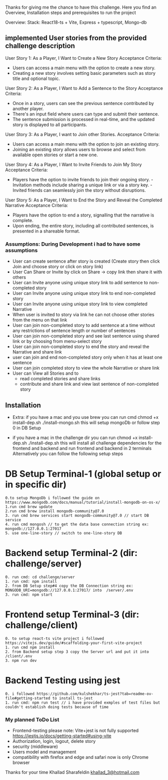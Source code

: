 Thanks for giving me the chance to have this challenge. 
Here you find an Overview, Installation steps and prerequisites to run the project

Overview:
   Stack: React18-ts + Vite, Express + typescript, Mongo-db

## implemented User stories from the provided challenge description
User Story 1: 
As a Player, I Want to Create a New Story
Acceptance Criteria:
- Users can access a main menu with the option to create a new story.
- Creating a new story involves setting basic parameters such as story title and optional topic.

User Story 2: 
As a Player, I Want to Add a Sentence to the Story
Acceptance Criteria:
- Once in a story, users can see the previous sentence contributed by another player.
- There's an input field where users can type and submit their sentence.
- The sentence submission is processed in real-time, and the updated story is displayed to all participants.

User Story 3: 
As a Player, I want to Join other Stories.
Acceptance Criteria:
- Users can access a main menu with the option to join an existing story.
- Joining an existing story allows users to browse and select from available open stories or start a new one.

User Story 4: 
As a Player, I Want to Invite Friends to Join My Story Acceptance Criteria:
- Players have the option to invite friends to join their ongoing story. - Invitation methods include sharing a unique link or via a story key. - Invited friends can seamlessly join the story without disruptions.

User Story 5: 
As a Player, I Want to End the Story and Reveal the Completed Narrative
Acceptance Criteria:
- Players have the option to end a story, signalling that the narrative is complete.
- Upon ending, the entire story, including all contributed sentences, is presented in a shareable format.

### Assumptions: During Development i had to have some assumptions 
 - User can create sentence after story is created (Create story then click Join and choose story or click on story link)
 - User Can Share or Invite by click on Share -> copy link then share it with others
 - User can Invite anyone using unique story link to add sentence to non-completed story
 - User can Invite anyone using unique story link to end non-completed story
 - User can Invite anyone using unique story link to view completed Narrative
 - When user is invited to story via link he can not choose other stories from the menu on that link
 - User can join non-completed story to add sentence at a time without any restrictions of sentence length or number of sentences
 - User can join non-completed story and see last sentence using shared link or by choosing from menu-select story
 - User can join non-completed story to end the story and reveal the Narrative and share link
 - user can join and end non-completed story only when it has at least one sentence
 - User can join completed story to view the whole Narrative or share link
 - User can View all Stories and to
   - read completed stories and share links
   - contribute and share link and view last sentence of non-completed story


## Installation

- Extra: if you have a mac and you use brew you can run cmd 
   chmod +x install-dep.sh
   ./install-mongo.sh
  this will setup mongoDb or follow step 0 in DB Setup

- if you have a mac in the challenge dir you can run
   chmod +x install-dep.sh
  ./install-dep.sh
this will install all challenge dependencies for the frontend and backend and run frontend and backend in 2 terminals
Alternatively you can follow the following setup steps 

DB Setup Terminal-1 (global setup or in specific dir)
========
    0.to setup MongoDb i followed the guide on https://www.mongodb.com/docs/manual/tutorial/install-mongodb-on-os-x/ 
    1.run cmd brew update
    2.run cmd brew install mongodb-community@7.0
    3. run cmd brew services start mongodb-community@7.0 // start DB service
    4. run cmd mongosh // to get the data base connection string ex: mongodb://127.0.0.1:27017
    5. use one-line-story // switch to one-line-story DB


Backend setup Terminal-2 (dir: challenge/server)
============= 
    0. run cmd: cd challenge/server
    1. run cmd: npm install
    2. from DB Setup step#4 copy the DB Connection string ex: MONGODB_URI=mongodb://127.0.0.1:27017/ into  /server/.env
    3. run cmd: npm start

Frontend setup Terminal-3 (dir: challenge/client)
=============
    0. to setup react-ts vite project i followed https://vitejs.dev/guide/#scaffolding-your-first-vite-project
    1. run cmd npm install
    2. from Backend setup step 3 copy the Server url and put it into /client/.env
    3. npm run dev

Backend Testing using jest
============
    0. i followed https://github.com/kulshekhar/ts-jest?tab=readme-ov-file#getting-started to install ts-jest
    1. run cmd: npm run test // i have provided exmples of test files but couldn't establish doing tests because of time


### My planned ToDo List
- Frontend-testing please note: Vite+jest is not fully supported https://jestjs.io/docs/getting-started#using-vite
- Authorization, login, logout, delete story
- security (middleware)
- Users model and management
- compatibility with firefox and edge and safari now is only Chrome browser


Thanks for your time
Khallad Sharafeldin
khallad_3@hotmail.com
